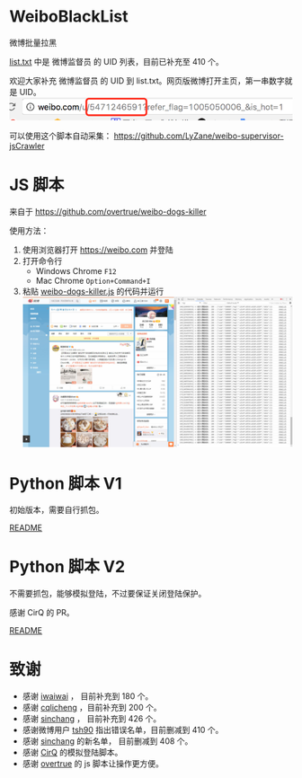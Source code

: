 # WeiboBlackList
微博批量拉黑

[list.txt](list.txt) 中是 微博监督员 的 UID 列表，目前已补充至 410 个。

欢迎大家补充 微博监督员 的 UID 到 list.txt。网页版微博打开主页，第一串数字就是 UID。 
![uid](/imgs/uid.png)

可以使用这个脚本自动采集： https://github.com/LyZane/weibo-supervisor-jsCrawler

# JS 脚本
来自于 https://github.com/overtrue/weibo-dogs-killer

使用方法：
1. 使用浏览器打开 https://weibo.com 并登陆
2. 打开命令行
    + Windows Chrome `F12`
    + Mac Chrome `Option+Command+I`
3. 粘贴 [weibo-dogs-killer.js](weibo-dogs-killer.js) 的代码并运行
![js](/imgs/js.jpg)


# Python 脚本 V1 
初始版本，需要自行抓包。

[README](/py_v1/README.md)

# Python 脚本 V2
不需要抓包，能够模拟登陆，不过要保证关闭登陆保护。

感谢 CirQ 的 PR。

[README](/py_v2/README.md)

# 致谢
+ 感谢 [iwaiwai](https://github.com/iwaiwai) ， 目前补充到 180 个。
+ 感谢 [cqlicheng](https://github.com/cqlicheng) ，目前补充到 200 个。
+ 感谢 [sinchang](https://github.com/sinchang) ， 目前补充到 426 个。
+ 感谢微博用户 [tsh90](http://weibo.com/tsh90) 指出错误名单，目前删减到 410 个。
+ 感谢 [sinchang](https://github.com/sinchang) 的新名单， 目前删减到 408 个。
+ 感谢 [CirQ](https://github.com/CirQ) 的模拟登陆脚本。
+ 感谢 [overtrue](https://github.com/overtrue) 的 js 脚本让操作更方便。
